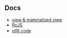 ## Docs

- [view & materialized view](Docs/view.md)
- [RxJS](Docs/rxjs.md)
- [id와 code](Docs/code.md)

